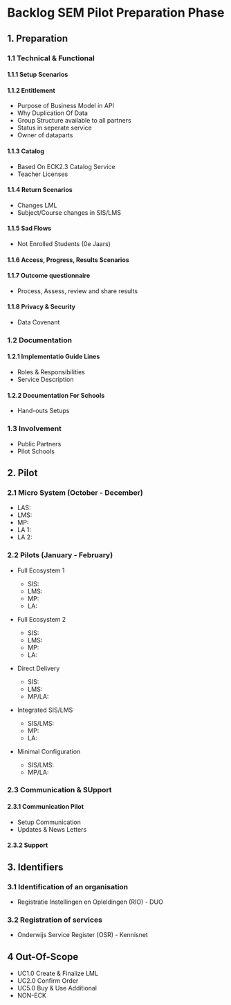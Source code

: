 # Backlog SEM Pilot Preparation Phase

## 1. Preparation

### 1.1 Technical & Functional

#### 1.1.1 Setup Scenarios

#### 1.1.2 Entitlement
- Purpose of Business Model in API
- Why Duplication Of Data
- Group Structure available to all partners
- Status in seperate service
- Owner of dataparts

#### 1.1.3 Catalog
- Based On ECK2.3 Catalog Service
- Teacher Licenses

#### 1.1.4 Return Scenarios
- Changes LML
- Subject/Course changes in SIS/LMS

#### 1.1.5 Sad Flows
- Not Enrolled Students (0e Jaars)

#### 1.1.6 Access, Progress, Results Scenarios

#### 1.1.7 Outcome questionnaire
- Process, Assess, review and share results

#### 1.1.8 Privacy & Security
- Data Covenant

### 1.2 Documentation

#### 1.2.1 Implementatio Guide Lines
- Roles & Responsibilities
- Service Description

#### 1.2.2 Documentation For Schools
- Hand-outs Setups

### 1.3 Involvement
- Public Partners
- Pilot Schools

## 2. Pilot

### 2.1 Micro System (October - December)
- LAS:
- LMS:
- MP:
- LA 1:
- LA 2:

### 2.2 Pilots (January - February)
- Full Ecosystem 1
  - SIS:
  - LMS:
  - MP:
  - LA:

- Full Ecosystem 2
  - SIS:
  - LMS:
  - MP:
  - LA:

- Direct Delivery
  - SIS:
  - LMS:
  - MP/LA:

- Integrated SIS/LMS
  - SIS/LMS:
  - MP:
  - LA:

- Minimal Configuration
  - SIS/LMS:
  - MP/LA:

### 2.3 Communication & SUpport

#### 2.3.1 Communication Pilot
- Setup Communication 
- Updates & News Letters

#### 2.3.2 Support

## 3. Identifiers

### 3.1 Identification of an organisation
-  Registratie Instellingen en Opleldingen (RIO) - DUO

### 3.2 Registration of services
- Onderwijs Service Register (OSR) - Kennisnet

## 4 Out-Of-Scope
- UC1.0 Create & Finalize LML
- UC2.0 Confirm Order
- UC5.0 Buy & Use Additional 
- NON-ECK


